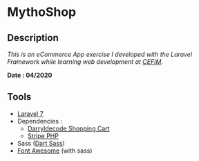 # MythoShop

## Description
*This is an eCommerce App exercise I developed with the Laravel Framework while learning web development at [CEFIM][8].* 

**Date : 04/2020**

## Tools
- [Laravel 7][1]
- Dependencies :
  - [Darryldecode Shopping Cart][3]
  - [Stripe PHP][4]
- Sass ([Dart Sass][2])
- [Font Awesome][9] (with sass)

[1]: https://laravel.com/
[2]: https://sass-lang.com/dart-sass
[3]: https://github.com/darryldecode/laravelshoppingcart
[4]: https://github.com/stripe/stripe-php
[8]: https://www.cefim.eu
[9]: https://fontawesome.com/how-to-use/on-the-web/using-with/sass

